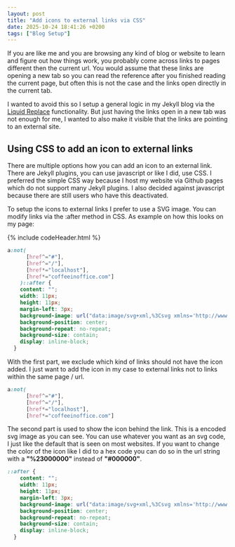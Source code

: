 ```yaml
---
layout: post
title: "Add icons to external links via CSS"
date: 2025-10-24 18:41:26 +0200
tags: ["Blog Setup"]
---
```


If you are like me and you are browsing any kind of blog or website to learn and figure out how things work, you probably come across links to pages different then the current url. You would assume that these links are opening a new tab so you can read the reference after you finished reading the current page, but often this is not the case and the links open directly in the current tab.

I wanted to avoid this so I setup a general logic in my Jekyll blog via the [Liquid Replace](/404.html) functionality. But just having the links open in a new tab was not enough for me, I wanted to also make it visible that the links are pointing to an external site.

## Using CSS to add an icon to external links
There are multiple options how you can add an icon to an external link. There are Jekyll plugins, you can use javascript or like I did, use CSS. I preferred the simple CSS way because I host my website via Github pages which do not support many Jekyll plugins. I also decided against javascript because there are still users who have this deactivated. 

To setup the icons to external links I prefer to use a SVG image. You can modify links via the :after method in CSS. As example on how this looks on my page:

{% include codeHeader.html %}
```css
a:not(
      [href^="#"],
      [href^="/"],
      [href*="localhost"],
      [href*="coffeeinoffice.com"]
    )::after {
    content: "";
    width: 11px;
    height: 11px;
    margin-left: 3px;
    background-image: url("data:image/svg+xml,%3Csvg xmlns='http://www.w3.org/2000/svg' width='16' height='16' fill='%23ff0f00' viewBox='0 0 16 16'%3E%3Cpath fill-rule='evenodd' d='M8.636 3.5a.5.5 0 0 0-.5-.5H1.5A1.5 1.5 0 0 0 0 4.5v10A1.5 1.5 0 0 0 1.5 16h10a1.5 1.5 0 0 0 1.5-1.5V7.864a.5.5 0 0 0-1 0V14.5a.5.5 0 0 1-.5.5h-10a.5.5 0 0 1-.5-.5v-10a.5.5 0 0 1 .5-.5h6.636a.5.5 0 0 0 .5-.5z'/%3E%3Cpath fill-rule='evenodd' d='M16 .5a.5.5 0 0 0-.5-.5h-5a.5.5 0 0 0 0 1h3.793L6.146 9.146a.5.5 0 1 0 .708.708L15 1.707V5.5a.5.5 0 0 0 1 0v-5z'/%3E%3C/svg%3E");
    background-position: center;
    background-repeat: no-repeat;
    background-size: contain;
    display: inline-block;
  }
```

With the first part, we exclude which kind of links should not have the icon added. I just want to add the icon in my case to external links not to links within the same page / url.

```css
a:not(
      [href^="#"],
      [href^="/"],
      [href*="localhost"],
      [href*="coffeeinoffice.com"]
```

The second part is used to show the icon behind the link. This is a encoded svg image as you can see. You can use whatever you want as an svg code, I just like the default that is seen on most websites. If you want to change the color of the icon like I did to a hex code you can do so in the url string with a **"%23000000"** instead of **"#000000"**.

```css
::after {
    content: "";
    width: 11px;
    height: 11px;
    margin-left: 3px;
    background-image: url("data:image/svg+xml,%3Csvg xmlns='http://www.w3.org/2000/svg' width='16' height='16' fill='%23ff0f00' viewBox='0 0 16 16'%3E%3Cpath fill-rule='evenodd' d='M8.636 3.5a.5.5 0 0 0-.5-.5H1.5A1.5 1.5 0 0 0 0 4.5v10A1.5 1.5 0 0 0 1.5 16h10a1.5 1.5 0 0 0 1.5-1.5V7.864a.5.5 0 0 0-1 0V14.5a.5.5 0 0 1-.5.5h-10a.5.5 0 0 1-.5-.5v-10a.5.5 0 0 1 .5-.5h6.636a.5.5 0 0 0 .5-.5z'/%3E%3Cpath fill-rule='evenodd' d='M16 .5a.5.5 0 0 0-.5-.5h-5a.5.5 0 0 0 0 1h3.793L6.146 9.146a.5.5 0 1 0 .708.708L15 1.707V5.5a.5.5 0 0 0 1 0v-5z'/%3E%3C/svg%3E");
    background-position: center;
    background-repeat: no-repeat;
    background-size: contain;
    display: inline-block;
  }
```